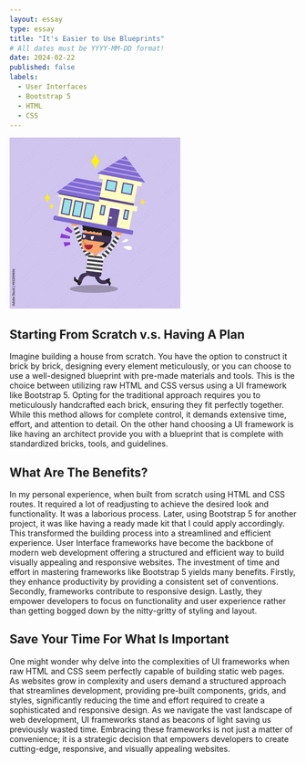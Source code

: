 ```yaml
---
layout: essay
type: essay
title: "It's Easier to Use Blueprints"
# All dates must be YYYY-MM-DD format!
date: 2024-02-22
published: false
labels:
  - User Interfaces
  - Bootstrap 5
  - HTML
  - CSS
---
```

<div class="text-center p-4">
  <img width="300px" src="../img/blueprint.png" class="img-thumbnail" >
</div>

## Starting From Scratch v.s. Having A Plan

Imagine building a house from scratch. You have the option to construct it brick by brick, designing every element meticulously, or you can choose to use a well-designed blueprint with pre-made materials and tools. This is the choice between utilizing raw HTML and CSS versus using a UI framework like Bootstrap 5. Opting for the traditional approach requires you to meticulously handcrafted each brick, ensuring they fit perfectly together. While this method allows for complete control, it demands extensive time, effort, and attention to detail. On the other hand choosing a UI framework is like having an architect provide you with a blueprint that is complete with standardized bricks, tools, and guidelines.

## What Are The Benefits?

In my personal experience, when built from scratch using HTML and CSS routes. It required a lot of readjusting to achieve the desired look and functionality. It was a laborious process. Later, using Bootstrap 5 for another project, it was like having a ready made kit that I could apply accordingly. This transformed the building process into a streamlined and efficient experience. User Interface frameworks have become the backbone of modern web development offering a structured and efficient way to build visually appealing and responsive websites. The investment of time and effort in mastering frameworks like Bootstrap 5 yields many benefits. Firstly, they enhance productivity by providing a consistent set of conventions. Secondly, frameworks contribute to responsive design. Lastly, they empower developers to focus on functionality and user experience rather than getting bogged down by the nitty-gritty of styling and layout.

## Save Your Time For What Is Important

One might wonder why delve into the complexities of UI frameworks when raw HTML and CSS seem perfectly capable of building static web pages. As websites grow in complexity and users demand a structured approach that streamlines development, providing pre-built components, grids, and styles, significantly reducing the time and effort required to create a sophisticated and responsive design. As we navigate the vast landscape of web development, UI frameworks stand as beacons of light saving us previously wasted time. Embracing these frameworks is not just a matter of convenience; it is a strategic decision that empowers developers to create cutting-edge, responsive, and visually appealing websites. 
